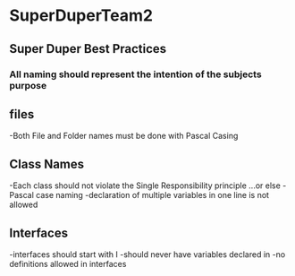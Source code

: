 # SuperDuperTeam2

## Super Duper Best Practices

### All naming should represent the intention of the subjects purpose

## 

## files
-Both File and Folder names must be done with Pascal Casing

## Class Names
-Each class should not violate the Single Responsibility principle ...or else
-Pascal case naming
-declaration of multiple variables in one line is not allowed

## Interfaces
-interfaces should start with I
-should never have variables declared in 
-no definitions allowed in interfaces


